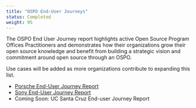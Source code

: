 ```yaml
---
title: "OSPO End-User Journeys"
status: Completed
weight: 95
---
```


The OSPO End User Journey report highlights active Open Source Program Offices Practitioners and
demonstrates how their organizations grow their open source knowledge and benefit from building a
strategic vision and commitment around open source through an OSPO. 

Use cases will be added as more organizations contribute to expanding this list.

* [Porsche End-User Journey Report](https://github.com/todogroup/ospology/files/14300430/Porsche-enduser-OSPOCaseStudy.pdf)
* [Sony End-User Journey Report](https://github.com/todogroup/ospology/files/13006962/sony_end-user-OSPOCaseStudy.pdf)
* Coming Soon: UC Santa Cruz End-user Journey Report

